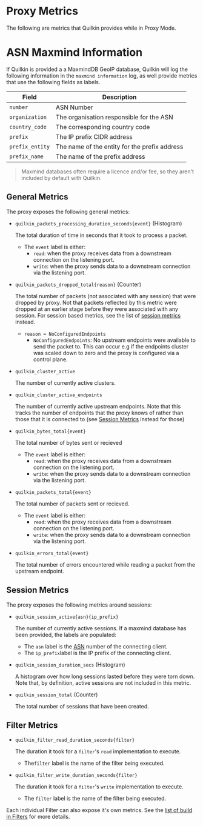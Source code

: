 # Proxy Metrics

The following are metrics that Quilkin provides while in Proxy Mode.

# ASN Maxmind Information

If Quilkin is provided a a MaxmindDB GeoIP database, Quilkin will log the
following information in the `maxmind information` log, as well provide metrics
that use the following fields as labels.

| Field           | Description                                   |
|-----------------|-----------------------------------------------|
| `number`        | ASN Number                                    |
| `organization`  | The organisation responsible for the ASN      |
| `country_code`  | The corresponding country code                |
| `prefix`        | The IP prefix CIDR address                    |
| `prefix_entity` | The name of the entity for the prefix address |
| `prefix_name`   | The name of the prefix address                |

> Maxmind databases often require a licence and/or fee, so they aren't included
> by default with Quilkin.

## General Metrics

The proxy exposes the following general metrics:

* `quilkin_packets_processing_duration_seconds{event}` (Histogram)

  The total duration of time in seconds that it took to process a packet.
    * The `event` label is either:
        * `read`: when the proxy receives data from a downstream connection on the listening port.
        * `write`: when the proxy sends data to a downstream connection via the listening port.

* `quilkin_packets_dropped_total{reason}` (Counter)

  The total number of packets (not associated with any session) that were dropped by proxy.
  Not that packets reflected by this metric were dropped at an earlier stage before they were associated with any session. For session based metrics, see the list of [session metrics][session-metrics] instead.
    * `reason = NoConfiguredEndpoints`
        * `NoConfiguredEndpoints`: No upstream endpoints were available to send the packet to. This can occur e.g if the endpoints cluster was scaled down to zero and the proxy is configured via a control plane.

* `quilkin_cluster_active`

  The number of currently active clusters.

* `quilkin_cluster_active_endpoints`

  The number of currently active upstream endpoints. Note that this tracks the number of endpoints that the proxy
  knows of rather than those that it is connected to (see [Session Metrics][session-metrics] instead for those)

* `quilkin_bytes_total{event}`

   The total number of bytes sent or recieved
  * The `event` label is either:
    * `read`: when the proxy receives data from a downstream connection on the listening port.
    * `write`: when the proxy sends data to a downstream connection via the listening port.

* `quilkin_packets_total{event}`

  The total number of packets sent or recieved.
  * The `event` label is either:
    * `read`: when the proxy receives data from a downstream connection on the listening port.
    * `write`: when the proxy sends data to a downstream connection via the listening port.

* `quilkin_errors_total{event}`

  The total number of errors encountered while reading a packet from the upstream endpoint.

## Session Metrics

The proxy exposes the following metrics around sessions:

* `quilkin_session_active{asn}{ip_prefix}`

  The number of currently active sessions. If a maxmind database has been
  provided, the labels are populated:
  * The `asn` label is the [ASN](https://en.wikipedia.org/wiki/Autonomous_system_(Internet)) number of the connecting
    client.
  * The `ip_prefix`label is the IP prefix of the connecting client.

* `quilkin_session_duration_secs` (Histogram)

  A histogram over how long sessions lasted before they were torn down. Note that, by definition, active sessions are not included in this metric.

* `quilkin_session_total` (Counter)

  The total number of sessions that have been created.

## Filter Metrics

* `quilkin_filter_read_duration_seconds{filter}`

  The duration it took for a `filter`'s `read` implementation to execute.
  * The`filter` label is the name of the filter being executed.

* `quilkin_filter_write_duration_seconds{filter}`

  The duration it took for a `filter`'s `write` implementation to execute.
  * The `filter` label is the name of the filter being executed.

Each individual Filter can also expose it's own metrics. See the
[list of build in Filters](./filters.md#built-in-filters) for more details.

[session-metrics]: #session-metrics
